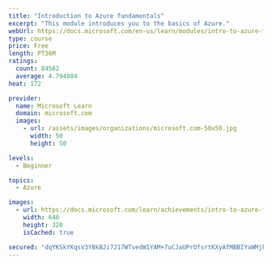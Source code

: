 ```yaml
---
title: "Introduction to Azure fundamentals"
excerpt: "This module introduces you to the basics of Azure."
webUrl: https://docs.microsoft.com/en-us/learn/modules/intro-to-azure-fundamentals/
type: course
price: Free
length: PT36M
ratings:
  count: 84562
  average: 4.794884
heat: 172

provider:
  name: Microsoft Learn
  domain: microsoft.com
  images:
    - url: /assets/images/organizations/microsoft.com-50x50.jpg
      width: 50
      height: 50

levels:
  - Beginner

topics:
  - Azure

images:
  - url: https://docs.microsoft.com/learn/achievements/intro-to-azure-fundamentals-social.png
    width: 640
    height: 320
    isCached: true

secured: "dqYKSkYKqsV3YBkB2i7217WTvedW1YAM+7uCJaUPrOfsrtKXyAfMBBIYaWMjk1AYQbnPF6hxJ/KhsZz67oFoqLgdOPJLRLR7NBR9IH9vE7rRe01H94BM5u3k2+gG4XkQ+TAn1o5qUTPnkKNRGscfz39Wwp5BRv1K/SooRKmezljpxE9BZ98sVXtPNEUXpPgt/X7oPvFe4zmKo/fl6InzdqxlDWWzlX7Mx1HHNPfVsL+Itagh3Ic0pzLKzgl3Da1DOniDxhG5lZrAUsMahZ4VM9Q7PIvecleDCUPaWn6kHmFtyPQ02b7l7QKSok1beGYBrjONYnfEdAHg+CpQWyQcXJ9aNvIswCLOuXJiEreBwCyFSc3eliopLw/WkEV3YYOGdmzFHNaSw3+33MlWh4kh7G2jfou4vJQV6Ky3e2UhZE3l1S6cAATGACv9iQmqBk4P;kKQAcH49i/EI34aql/n7MQ=="
---
```


